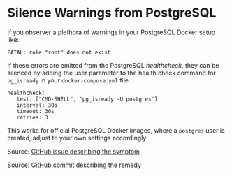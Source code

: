 # Silence Warnings from PostgreSQL

If you observer a plethora of warnings in your PostgreSQL Docker setup like:

```
FATAL: role "root" does not exist
```

If these errors are emitted from the PostgreSQL _healthcheck_, they can be
silenced by adding the user parameter to the health check command for `pg_isready`
in your `docker-compose.yml` file.

```
healthcheck:
   test: ["CMD-SHELL", "pg_isready -U postgres"]
   interval: 30s
   timeout: 30s
   retries: 3
```

This works for official PostgreSQL Docker images, where a `postgres` user is
created, adjust to your own settings accordingly

Source: [GitHub issue describing the symptom](https://github.com/peter-evans/docker-compose-healthcheck/issues/4)

Source: [GitHub commit describing the remedy](https://github.com/peter-evans/docker-compose-healthcheck/pull/5/commits/4057d042cf5868f806f7fd967fcba65558eb3e50)

